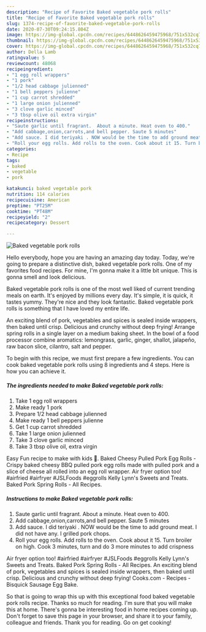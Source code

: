 ```yaml
---
description: "Recipe of Favorite Baked vegetable pork rolls"
title: "Recipe of Favorite Baked vegetable pork rolls"
slug: 1374-recipe-of-favorite-baked-vegetable-pork-rolls
date: 2020-07-30T09:24:15.804Z
image: https://img-global.cpcdn.com/recipes/6448626459475968/751x532cq70/baked-vegetable-pork-rolls-recipe-main-photo.jpg
thumbnail: https://img-global.cpcdn.com/recipes/6448626459475968/751x532cq70/baked-vegetable-pork-rolls-recipe-main-photo.jpg
cover: https://img-global.cpcdn.com/recipes/6448626459475968/751x532cq70/baked-vegetable-pork-rolls-recipe-main-photo.jpg
author: Della Lamb
ratingvalue: 5
reviewcount: 48068
recipeingredient:
- "1 egg roll wrappers"
- "1 pork"
- "1/2 head cabbage julienned"
- "1 bell peppers julienne"
- "1 cup carrot shredded"
- "1 large onion julienned"
- "3 clove garlic minced"
- "3 tbsp olive oil extra virgin"
recipeinstructions:
- "Saute garlic until fragrant.  About a minute. Heat oven to 400."
- "Add cabbage,onion,carrots,and bell pepper. Saute 5 minutes"
- "Add sauce. I did teriyaki . NOW would be the time to add ground meat. I did not have any. I grilled pork chops."
- "Roll your egg rolls. Add rolls to the oven. Cook about it 15. Turn broiler on high. Cook 3 minutes, turn and do 3 more minutes to add crispness"
categories:
- Recipe
tags:
- baked
- vegetable
- pork

katakunci: baked vegetable pork 
nutrition: 114 calories
recipecuisine: American
preptime: "PT25M"
cooktime: "PT48M"
recipeyield: "2"
recipecategory: Dessert

---
```



![Baked vegetable pork rolls](https://img-global.cpcdn.com/recipes/6448626459475968/751x532cq70/baked-vegetable-pork-rolls-recipe-main-photo.jpg)

Hello everybody, hope you are having an amazing day today. Today, we're going to prepare a distinctive dish, baked vegetable pork rolls. One of my favorites food recipes. For mine, I'm gonna make it a little bit unique. This is gonna smell and look delicious.

Baked vegetable pork rolls is one of the most well liked of current trending meals on earth. It's enjoyed by millions every day. It's simple, it is quick, it tastes yummy. They're nice and they look fantastic. Baked vegetable pork rolls is something that I have loved my entire life.

An exciting blend of pork, vegetables and spices is sealed inside wrappers, then baked until crisp. Delicious and crunchy without deep frying! Arrange spring rolls in a single layer on a medium baking sheet. In the bowl of a food processor combine aromatics: lemongrass, garlic, ginger, shallot, jalapeño, raw bacon slice, cilantro, salt and pepper.


To begin with this recipe, we must first prepare a few ingredients. You can cook baked vegetable pork rolls using 8 ingredients and 4 steps. Here is how you can achieve it.

<!--inarticleads1-->

##### The ingredients needed to make Baked vegetable pork rolls:

1. Take 1 egg roll wrappers
1. Make ready 1 pork
1. Prepare 1/2 head cabbage julienned
1. Make ready 1 bell peppers julienne
1. Get 1 cup carrot shredded
1. Take 1 large onion julienned
1. Take 3 clove garlic minced
1. Take 3 tbsp olive oil, extra virgin


Easy Fun recipe to make with kids 💖. Baked Cheesy Pulled Pork Egg Rolls - Crispy baked cheesy BBQ pulled pork egg rolls made with pulled pork and a slice of cheese all rolled into an egg roll wrapper. Air fryer option too! #airfried #airfryer #JSLFoods #eggrolls Kelly Lynn&#39;s Sweets and Treats. Baked Pork Spring Rolls - All Recipes. 

<!--inarticleads2-->

##### Instructions to make Baked vegetable pork rolls:

1. Saute garlic until fragrant.  About a minute. Heat oven to 400.
1. Add cabbage,onion,carrots,and bell pepper. Saute 5 minutes
1. Add sauce. I did teriyaki . NOW would be the time to add ground meat. I did not have any. I grilled pork chops.
1. Roll your egg rolls. Add rolls to the oven. Cook about it 15. Turn broiler on high. Cook 3 minutes, turn and do 3 more minutes to add crispness


Air fryer option too! #airfried #airfryer #JSLFoods #eggrolls Kelly Lynn&#39;s Sweets and Treats. Baked Pork Spring Rolls - All Recipes. An exciting blend of pork, vegetables and spices is sealed inside wrappers, then baked until crisp. Delicious and crunchy without deep frying! Cooks.com - Recipes - Bisquick Sausage Egg Bake. 

So that is going to wrap this up with this exceptional food baked vegetable pork rolls recipe. Thanks so much for reading. I'm sure that you will make this at home. There's gonna be interesting food in home recipes coming up. Don't forget to save this page in your browser, and share it to your family, colleague and friends. Thank you for reading. Go on get cooking!
